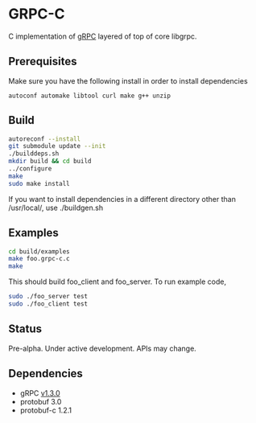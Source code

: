 # GRPC-C

C implementation of [gRPC](http://www.grpc.io/) layered of top of core libgrpc. 

## Prerequisites

Make sure you have the following install in order to install dependencies

    autoconf automake libtool curl make g++ unzip


## Build

```sh
autoreconf --install
git submodule update --init
./builddeps.sh
mkdir build && cd build
../configure
make
sudo make install
```

If you want to install dependencies in a different directory other than /usr/local/, use ./buildgen.sh <your-prefix>


## Examples

```sh
cd build/examples
make foo.grpc-c.c
make
```

This should build foo_client and foo_server. To run example code, 

```sh
sudo ./foo_server test
sudo ./foo_client test
```

## Status

Pre-alpha. Under active development. APIs may change.

## Dependencies

- gRPC [v1.3.0](https://github.com/grpc/grpc/releases/tag/v1.3.0)
- protobuf 3.0
- protobuf-c 1.2.1

